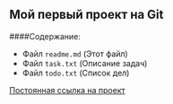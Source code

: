 Мой первый проект на Git
-------------

####Содержание:

- Файл `readme.md` (Этот файл)
- Файл `task.txt` (Описание задач)
- Файл `todo.txt` (Список дел)

[Постоянная ссылка на проект](https://github.com/finaks2/first-project 'Адрес проекта на Github')